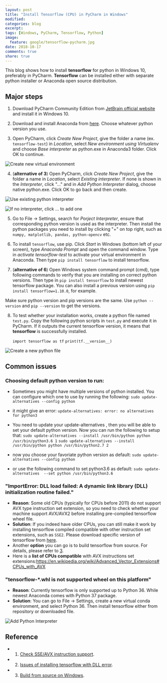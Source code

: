 ```yaml
---
layout: post
title: "Install Tensorflow (CPU) in PyCharm in Windows"
modified:
categories: blog
excerpt:
tags: [Windows, PyCharm, Tensorflow, Python]
image:
  feature: google/tensorflow-pycharm.jpg
date: 2018-10-17
comments: true
share: true
---
```


This blog shows how to install **tensorflow** for python in Windows 10, preferably in PyCharm. **Tensorflow** can be installed either with separate python installer or Anaconda open source distribution. 

<!--more-->

## Major steps

1. Download PyCharm Community Edition from [JetBrain official website](https://www.jetbrains.com/pycharm/download/#section=windows) and install it in Windows 10.

2. Download and install Anaconda from [here](https://www.anaconda.com/download/#windows). Choose whatever python version you use.

3. Open PyCharm, click *Create New Project*, give the folder a name (ex. `tensorflow-test`) in *Location*, select *New environment using Virtualenv* and choose *Base interpreter* as python.exe in Anaconda3 folder. Click OK to continue.

![Create new virtual environment](/eric-blogs/images/pycharm/create-project-conda.png)

4. (**alternative of 3**) Open PyCharm, click *Create New Project*, give the folder a name in *Location*, select *Existing interpreter*. If none is shown in the *Interpreter*, click "..." and in *Add Python Interpreter* dialog, choose native python.exe. Click OK to go back and then create.

![Use existing python interpreter](/eric-blogs/images/pycharm/create-project-native.png)

![If no interpreter, click ... to add one](/eric-blogs/images/pycharm/add-exist-python-interpreter.png)

5. Go to File -> Settings, search for *Porject Interpreter*, ensure that corresponding python version is used as the interpreter. Then install the python packages you need to install by clicking "+" on top right, such as `numpy, matplotlib, pandas, python-opencv` etc.

6. To install `tensorflow`, use pip. Click *Start* in Windows (bottom left of your screen), type *Anaconda Prompt* and open the command window. Type in *activate tensorflow-test* to activate your virtual environment in Anaconda. Then type `pip install tensorflow` to install tensorflow.

7. (**alternative of 6**) Open Windows system command prompt (cmd), type following commands to verify that you are installing on correct python versions. Then type in `pip install tensorflow` to install newest tensorflow package. You can also install a previous version using `pip install tensorflow=1.10.0`, for example.

  Make sure python version and pip versions are the same. Use `python --version` and `pip --version` to get the versions.

8. To test whether your installation works, create a python file named `test.py`. Copy the following python scripts in `test.py` and execute it in PyCharm. If it outputs the current tensorflow version, it means that **tensorflow** is successfully installed.

	`import tensorflow as tf`
	`print(tf.__version__)`

![Create a new python file](/eric-blogs/images/pycharm/create-new-python-file.png)


## Common issues

### Choosing default python version to run:

  * Sometimes you might have multiple versions of python installed. You can configure which one to use by running the following:
	`sudo update-alternatives --config python`

  * it might give an error:
	`update-alternatives: error: no alternatives for python3`
  
  * You need to update your update-alternatives , then you will be able to set your default python version. Now you can run the following to setup that:
	`sudo update-alternatives --install /usr/bin/python python /usr/bin/python3.6 1`
	`sudo update-alternatives --install /usr/bin/python python /usr/bin/python2.7 2`


  * now you choose your favoriate python version as default:
	`sudo update-alternatives --config python`
	
  * or use the following command to set python3.6 as default:
	`sudo update-alternatives  --set python /usr/bin/python3.6`

### **"ImportError: DLL load failed: A dynamic link library (DLL) initialization routine failed."**

  * **Reason**: Some old CPUs (typically for CPUs before 2011) do not support AVX type instruction set extension, so you need to check whether your machine support AVX/AVX2 before installing pre-complied tensorflow wheel file.
  * **Solution**: If you indeed have older CPUs, you can still make it work by installing tensorflow compiled compatible with other instruction set extensions, such as `SSE2`. Please download specific version of tensorflow from [here](https://github.com/ericzhng/tensorflow-windows-wheel/tree/master/1.11.0/py36/CPU).
  * Another **option** you can go is to build tensorflow from source. For details, please refer to [3](#reference).
  * Here is a **list of CPUs compatible** with AVX instructions set extensions:https://en.wikipedia.org/wiki/Advanced_Vector_Extensions#CPUs_with_AVX

### **"tensorflow-*.whl is not supported wheel on this platform"**

  * **Reason**: Currently tensorflow is only supported up to Python 36. While newest Anaconda comes with Python 37 package.
  * **Solution**: You can go to File -> Settings, create a new virtual conda environment, and select Python 36. Then install tensorflow either from repository or downloaded file.

![Add Python Interpreter](/eric-blogs/images/pycharm/create-conda-envs.png)

## Reference

* 1. [Check SSE/AVX instruction support](https://gist.github.com/hi2p-perim/7855506#file-ssecheck-cpp).
* 2. [Issues of installing tensorflow with DLL error](https://github.com/tensorflow/tensorflow/issues/17761).
* 3. [Build from source on Windows](https://www.tensorflow.org/install/source_windows).
